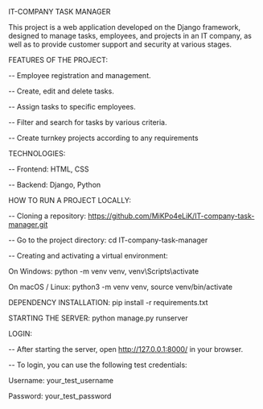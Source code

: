 IT-COMPANY TASK MANAGER

This project is a web application developed on the Django framework, designed to manage tasks, 
employees, and projects in an IT company, as well as to provide customer support and security at various stages.

FEATURES OF THE PROJECT:

  -- Employee registration and management.

  -- Create, edit and delete tasks.
        
  -- Assign tasks to specific employees.
        
  -- Filter and search for tasks by various criteria.
        
  -- Create turnkey projects according to any requirements

TECHNOLOGIES:

  -- Frontend: HTML, CSS

  -- Backend: Django, Python

HOW TO RUN A PROJECT LOCALLY:

  -- Cloning a repository: https://github.com/MiKPo4eLiK/IT-company-task-manager.git

  -- Go to the project directory: cd IT-company-task-manager

  -- Creating and activating a virtual environment:
        
  On Windows: python -m venv venv, venv\Scripts\activate

  On macOS / Linux: python3 -m venv venv, source venv/bin/activate

DEPENDENCY INSTALLATION: pip install -r requirements.txt

STARTING THE SERVER: python manage.py runserver

LOGIN:
  
  -- After starting the server, open http://127.0.0.1:8000/ in your browser.

  -- To login, you can use the following test credentials:

  Username: your_test_username

  Password: your_test_password
